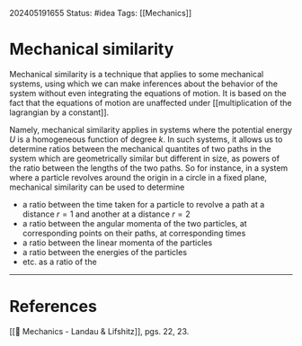 202405191655
Status: #idea
Tags: [[Mechanics]]

# Mechanical similarity

Mechanical similarity is a technique that applies to some mechanical systems, using which we can make inferences about the behavior of the system without even integrating the equations of motion. It is based on the fact that the equations of motion are unaffected under [[multiplication of the lagrangian by a constant]].

Namely, mechanical similarity applies in systems where the potential energy $U$ is a homogeneous function of degree $k$. In such systems, it allows us to determine ratios between the mechanical quantites of two paths in the system which are geometrically similar but different in size, as powers of the ratio between the lengths of the two paths. So for instance, in a system where a particle revolves around the origin in a circle in a fixed plane, mechanical similarity can be used to determine
- a ratio between the time taken for a particle to revolve a path at a distance $r=1$ and another at a distance $r=2$
- a ratio between the angular momenta of the two particles, at corresponding points on their paths, at corresponding times
- a ratio between the linear momenta of the particles
- a ratio between the energies of the particles
- etc.
as a ratio of the 


___
# References
[[📕 Mechanics - Landau & Lifshitz]], pgs. 22, 23.